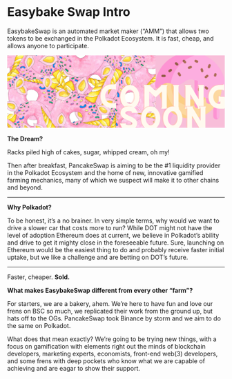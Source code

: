 # Easybake Swap Intro

EasybakeSwap is an automated market maker \(“AMM”\) that allows two tokens to be exchanged in the Polkadot Ecosystem. It is fast, cheap, and allows anyone to participate.

![](.gitbook/assets/masthead-twitter.png)

**The Dream?**  

Racks piled high of cakes, sugar, whipped cream, oh my!   


Then after breakfast, PancakeSwap is aiming to be the \#1 liquidity provider in the Polkadot Ecosystem and the home of new, innovative gamified farming mechanics, many of which we suspect will make it to other chains and beyond.
****

**Why Polkadot?**  


To be honest, it’s a no brainer. In very simple terms, why would we want to drive a slower car that costs more to run? While DOT might not have the level of adoption Ethereum does at current, we believe in Polkadot’s ability and drive to get it mighty close in the foreseeable future. Sure, launching on Ethereum would be the easiest thing to do and probably receive faster initial uptake, but we like a challenge and are betting on DOT’s future.   
****

Faster, cheaper. **Sold.**  


**What makes EasybakeSwap different from every other “farm”?**  

For starters, we are a bakery, ahem.
We’re here to have fun and love our frens on BSC so much, we replicated their work from the ground up, but hats off to the OGs. PancakeSwap took Binance by storm and we aim to do the same on Polkadot.

What does that mean exactly? We’re going to be trying new things, with a focus on gamification with elements right out the minds of blockchain developers, marketing experts, economists, front-end web(3) developers, and some frens with deep pockets who know what we are capable of achieving and are eagar to show their support.
